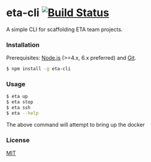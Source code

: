 # eta-cli [![Build Status](https://travis-ci.org/nfq-eta/eta-cli.svg?branch=master)](https://travis-ci.org/nfq-eta/eta-cli)

A simple CLI for scaffolding ETA team projects.

### Installation

Prerequisites: [Node.js](https://nodejs.org/en/) (>=4.x, 6.x preferred) and [Git](https://git-scm.com/).

``` bash
$ npm install -g eta-cli
```

### Usage

``` bash
$ eta up
$ eta stop
$ eta ssh
$ eta --help
```

The above command will attempt to bring up the docker

### License

[MIT](http://opensource.org/licenses/MIT)
